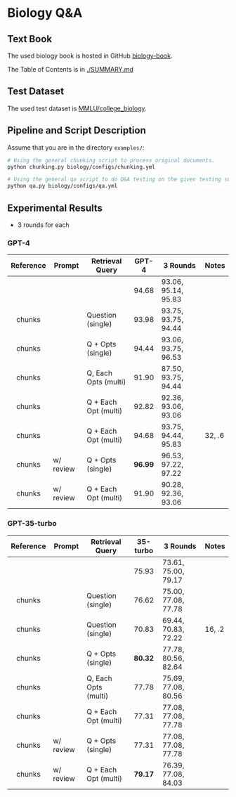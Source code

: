 # Biology Q&A

## Text Book

The used biology book is hosted in GitHub [biology-book](https://github.com/philschatz/biology-book).

The Table of Contents is in [./SUMMARY.md](./SUMMARY.md)

## Test Dataset

The used test dataset is [MMLU/college_biology](https://huggingface.co/datasets/cais/mmlu).

## Pipeline and Script Description

Assume that you are in the directory `examples/`:

```sh
# Using the general chunking script to process original documents.
python chunking.py biology/configs/chunking.yml

# Using the general qa script to do Q&A testing on the given testing suite.
python qa.py biology/configs/qa.yml
```

## Experimental Results

- 3 rounds for each

### GPT-4

| **Reference** | **Prompt** | **Retrieval Query** | **GPT-4** | **3 Rounds**        | **Notes** |
|:-------------:|------------|---------------------|:---------:|---------------------|-----------|
|               |            |                     |   94.68   | 93.06, 95.14, 95.83 |           |
|     chunks    |            |  Question (single)  |   93.98   | 93.75, 93.75, 94.44 |           |
|     chunks    |            |   Q + Opts (single) |   94.44   | 93.06, 93.75, 96.53 |           |
|     chunks    |            | Q, Each Opts (multi)|   91.90   | 87.50, 93.75, 94.44 |           |
|     chunks    |            | Q + Each Opt (multi)|   92.82   | 92.36, 93.06, 93.06 |           |
|     chunks    |            | Q + Each Opt (multi)|   94.68   | 93.75, 94.44, 95.83 | 32, .6    |
|     chunks    |  w/ review |   Q + Opts (single) | **96.99** | 96.53, 97.22, 97.22 |           |
|     chunks    |  w/ review | Q + Each Opt (multi)|   91.90   | 90.28, 92.36, 93.06 |           |

### GPT-35-turbo

| **Reference** | **Prompt** | **Retrieval Query** |**35-turbo**| **3 Rounds**       | **Notes** |
|:-------------:|------------|---------------------|:---------:|---------------------|-----------|
|               |            |                     |   75.93   | 73.61, 75.00, 79.17 |           |
|     chunks    |            |  Question (single)  |   76.62   | 75.00, 77.08, 77.78 |           |
|     chunks    |            |  Question (single)  |   70.83   | 69.44, 70.83, 72.22 | 16, .2    |
|     chunks    |            |   Q + Opts (single) | **80.32** | 77.78, 80.56, 82.64 |           |
|     chunks    |            | Q, Each Opts (multi)|   77.78   | 75.69, 77.08, 80.56 |           |
|     chunks    |            | Q + Each Opt (multi)|   77.31   | 77.08, 77.08, 77.78 |           |
|     chunks    |  w/ review |   Q + Opts (single) |   77.31   | 77.08, 77.08, 77.78 |           |
|     chunks    |  w/ review | Q + Each Opt (multi)| **79.17** | 76.39, 77.08, 84.03 |           |
